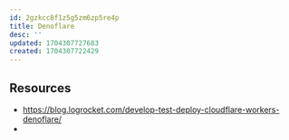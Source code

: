 ```yaml
---
id: 2gzkcc8f1z5g5zm6zp5re4p
title: Denoflare
desc: ''
updated: 1704307727683
created: 1704307722429
---
```


## Resources

- https://blog.logrocket.com/develop-test-deploy-cloudflare-workers-denoflare/
- 